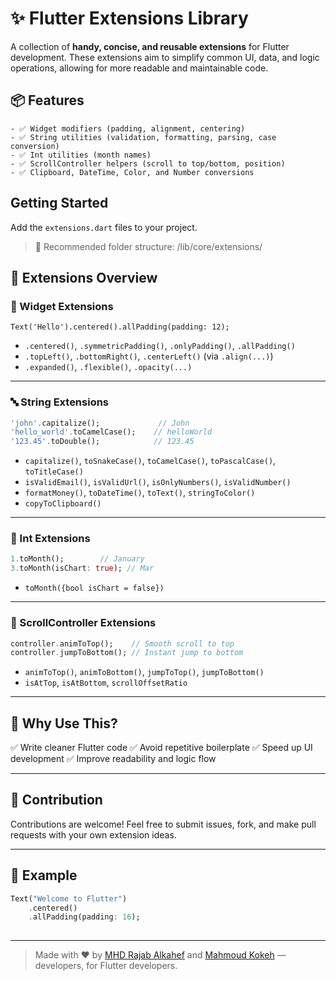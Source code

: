 
# ✨ Flutter Extensions Library
A collection of **handy, concise, and reusable extensions** for Flutter development. These extensions aim to simplify common UI, data, and logic operations, allowing for more readable and maintainable code.
## 📦 Features



```
- ✅ Widget modifiers (padding, alignment, centering)
- ✅ String utilities (validation, formatting, parsing, case conversion)
- ✅ Int utilities (month names)
- ✅ ScrollController helpers (scroll to top/bottom, position)
- ✅ Clipboard, DateTime, Color, and Number conversions
```
## Getting Started

Add the `extensions.dart` files to your project.

> 📁 Recommended folder structure:
/lib/core/extensions/


## 📂 Extensions Overview

### 🧱 Widget Extensions
````
Text('Hello').centered().allPadding(padding: 12);
````

* `.centered()`, `.symmetricPadding()`, `.onlyPadding()`, `.allPadding()`
* `.topLeft()`, `.bottomRight()`, `.centerLeft()` (via `.align(...)`)
* `.expanded()`, `.flexible()`, `.opacity(...)`

---

### 🔤 String Extensions

```dart
'john'.capitalize();             // John
'hello_world'.toCamelCase();    // helloWorld
'123.45'.toDouble();            // 123.45
```

* `capitalize()`, `toSnakeCase()`, `toCamelCase()`, `toPascalCase()`, `toTitleCase()`
* `isValidEmail()`, `isValidUrl()`, `isOnlyNumbers()`, `isValidNumber()`
* `formatMoney()`, `toDateTime()`, `toText()`, `stringToColor()`
* `copyToClipboard()`

---

### 🔢 Int Extensions

```dart
1.toMonth();        // January
3.toMonth(isChart: true); // Mar
```

* `toMonth({bool isChart = false})`


---

### 🧭 ScrollController Extensions

```dart
controller.animToTop();    // Smooth scroll to top
controller.jumpToBottom(); // Instant jump to bottom
```

* `animToTop()`, `animToBottom()`, `jumpToTop()`, `jumpToBottom()`
* `isAtTop`, `isAtBottom`, `scrollOffsetRatio`


---

## 📌 Why Use This?

✅ Write cleaner Flutter code
✅ Avoid repetitive boilerplate
✅ Speed up UI development
✅ Improve readability and logic flow

---

## 🔧 Contribution

Contributions are welcome!
Feel free to submit issues, fork, and make pull requests with your own extension ideas.

---

## 💬 Example

```dart
Text("Welcome to Flutter")
    .centered()
    .allPadding(padding: 16);
    
```

---

> Made with ❤️ by [MHD Rajab Alkahef](https://www.linkedin.com/in/rajabalkahef) and [Mahmoud Kokeh](https://www.linkedin.com/in/mahmoud-kokeh) — developers, for Flutter developers.
